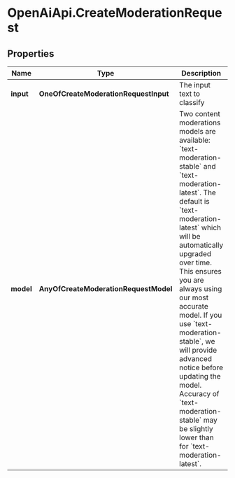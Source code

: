 # OpenAiApi.CreateModerationRequest

## Properties
Name | Type | Description | Notes
------------ | ------------- | ------------- | -------------
**input** | **OneOfCreateModerationRequestInput** | The input text to classify | 
**model** | **AnyOfCreateModerationRequestModel** | Two content moderations models are available: &#x60;text-moderation-stable&#x60; and &#x60;text-moderation-latest&#x60;.  The default is &#x60;text-moderation-latest&#x60; which will be automatically upgraded over time. This ensures you are always using our most accurate model. If you use &#x60;text-moderation-stable&#x60;, we will provide advanced notice before updating the model. Accuracy of &#x60;text-moderation-stable&#x60; may be slightly lower than for &#x60;text-moderation-latest&#x60;.  | [optional] 
